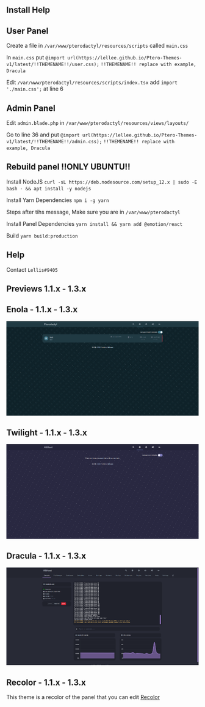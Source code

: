## Install Help

## User Panel

Create a file in `/var/www/pterodactyl/resources/scripts` called `main.css`

In `main.css` put ```@import url(https://lellee.github.io/Ptero-Themes-v1/latest/!!THEMENAME!!/user.css);```
`!!THEMENAME!! replace with example, Dracula`

Edit `/var/www/pterodactyl/resources/scripts/index.tsx` add ```import './main.css';``` at line 6

## Admin Panel

Edit `admin.blade.php` in `/var/www/pterodactyl/resources/views/layouts/`

Go to line 36 and put ```@import url(https://lellee.github.io/Ptero-Themes-v1/latest/!!THEMENAME!!/admin.css);```
`!!THEMENAME!! replace with example, Dracula`

## Rebuild panel !!ONLY UBUNTU!!

Install NodeJS `curl -sL https://deb.nodesource.com/setup_12.x | sudo -E bash - && apt install -y nodejs`

Install Yarn Dependencies `npm i -g yarn`


Steps after tihs message, Make sure you are in `/var/www/pterodactyl`

Install Panel Dependencies `yarn install && yarn add @emotion/react`

Build `yarn build:production`

## Help

Contact `Lellis#9405`


## Previews 1.1.x - 1.3.x

## Enola - 1.1.x - 1.3.x
![Preview](./preview/enola.png)

## Twilight - 1.1.x - 1.3.x
![Preview](./preview/twilight.png)

## Dracula - 1.1.x - 1.3.x
![Preview](./preview/Dracula.png)

## Recolor - 1.1.x - 1.3.x
This theme is a recolor of the panel that you can edit
[Recolor](https://github.com/Lellee/Ptero-Themes-v1/tree/master/latest/Recolor)